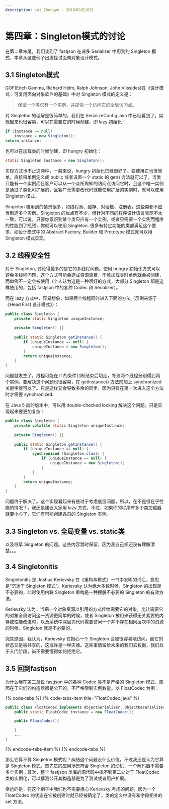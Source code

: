 ```yaml
---
description: Lei Zhengyu - 2018年1月10日
---
```


# 第四章：Singleton模式的讨论

在第二章末尾，我们谈到了 fastjson 在诸多 Serializer 中用到的 Singleton 模式，本章从这些例子出发探讨面向对象设计模式。

## 3.1 Singleton模式

GOF\(Erich Gamma, Richard Helm, Ralph Johnson, John Vlissides\)在《设计模式：可复用面向对象软件的基础》中对 Singleton 模式的定义是：

> 保证一个类仅有一个实例，并提供一个访问它的全局访问点。

对 Singleton 的理解是很简单的，我们在 SerializeConfig.java 中已经看到了。实现起来也很容易，可以在需要它的时候创建，即 lazy 初始化：

```java
if (instance == null)
    instance = new Singleton();
return instance;
```

也可以在加载类的时候创建，即 hungry 初始化：

```java
static Singleton instance = new Singleton();
```

实现方式也不止这两种，一般来说，hungry 初始化已经很好了。要使用它也很简单，直接将单例定义成 public 或者设置一个 static 的 get\(\) 方法就可以了。当类只能有一个实例而且客户可以从一个众所周知的访问点访问它时，且这个唯一实例是通过子类化可扩展的，且客户无需更改代码就能使用扩展的实例时，就可以使用 Singleton 模式。

Singleton 被用到的情景很多，如线程池、缓存、对话框、注册表，这些类都不应当制造多个实例。Singleton 的优点有不少，但针对不同的程序设计语言表现不太一致，可以说，只要你意识到某个类只应有一个实例，或者只需要一个实例而程序的性能到了瓶颈，你就可以使用 Singleton. 很多有特定功能的类都满足这个要求，如设计模式中的 Abstract Factory, Builder 和 Prototype 模式就可以用 Singleton 模式实现。

## 3.2 线程安全性

对于 Singleton, 讨论得最多的是它的多线程问题。使用 hungry 初始化方式可以避免多线程问题，这个方式可能会造成资源浪费，毕竟加载类时单例就会被创建，而单例不一定会被使用（个人认为这是一种很好的方式，大部分 Singleton 都是这样使用的，包括 fastjson 中的各种 Codec 和 Serializer）。

而在 lazy 方式中，容易想象，如果两个线程同时进入下面的方法（示例来源于《Head First 设计模式》）：

```java
public class Singleton {
    private static Singleton uniqueInstance;
    
    private Singleton() {}
    
    public static Singleton getInstance() {
        if (uniqueInstance == null) {
            uniqueInstance = new Singleton();
        }
        return uniqueInstance;
    }
}
```

问题就发生了，线程可能在 if 的条件判断结束后切走，导致两个线程分别得到两个实例。要解决这个问题也很容易，在 getInstance\(\) 方法前加上 synchronized 关键字就可以了。只是这样又会导致多余的同步，因为只有在第一次进入这个方法时才需要 synchronized. 

在 Java 5 后的版本中，可以用 double-checked locking 解决这个问题。只是实现起来要更加复杂：

```java
public class Singleton {
    private volatile static Singleton uniqueInstance;
    
    private Singleton() {}
    
    public static Singleton getInstance() {
        if (uniqueInstance == null) {
            synchronized (Singleton.class) {
                if (uniqueInstance == null) {
                    uniqueInstance = new Singleton();
                }
            }
        }
        return uniqueInstance;
    }
}
```

问题终于解决了。这个实现看起来有些过于考虑底层问题，所以，在不是很在乎性能的情况下，我还是建议大家用 lazy 方式，不过，如果你的程序有多个类加载器就要小心了，它们有可能创建各自的 Singleton 实例。

## 3.3 Singleton vs. 全局变量 vs. static类

以及继承 Singleton 的问题。这些内容暂时保留，因为我自己都还没有理解清楚。。。

## 3.4 Singletonitis

Singletonitis 是 Joshua Kerievsky 在《重构与模式》一书中发明的词汇，意思是“沉迷于 Singleton 模式“。Kerievsky 认为绝大多数时候，Singleton 的出现是不必要的，此时使用内联 Singleton 重构是一种摆脱不必要的 Singleton 的有效方法。

Kerievsky 认为：当把一个对象资源以引用的方式传给需要它的对象，比让需要它的对象全局访问这一资源更简单的时候，或者 Singleton 被用来获得无关紧要的内存或性能改进时，以及系统中深层次代码需要访问一个并不存在相同层次中的资源的时候，Singleton 就是不必要的。

究其原因，我认为，Kerievsky 在担心一个 Singleton 会被很容易地访问，而它的状态又是被共享的，这或许是一种灾难。这些事情留给未来的我们去权衡，我们处于入门阶段，尚不需要懂得如何拒绝它。

## 3.5 回到fastjson

为什么我在第二章说 fastjson 中的各种 Codec 类不是严格的 Singleton 模式，原因在于它们的构造器都是公开的，不严格限制实例数量。以 FloatCodec 为例：

{% code-tabs %}
{% code-tabs-item title="FloatCodec.java" %}
```java
public class FloatCodec implements ObjectSerializer, ObjectDeserializer {
    public static FloatCodec instance = new FloatCodec();

    public FloatCodec(){

    }
    ...
}
```
{% endcode-tabs-item %}
{% endcode-tabs %}

那么它算不算 Singleton 模式呢？纠结这个问题没什么价值，不过我还是认为它算是 Singleton 模式。首先它的应用场景符合 Singleton 的动机，一个解码器不需要多个实例；其次，整个 fastjson 类库的源代码中找不到第二处对于 FloatCodec 类的实例化，可以猜测公开其构造器是为了测试或者用户扩展。

幸运的是，在这个例子中我们也不需要担心 Kerievsky 考虑的问题，因为一个 FloatCodec 的状态在它被创建时就已经被确定了，类的定义中没有和字段相关的 set 方法。


